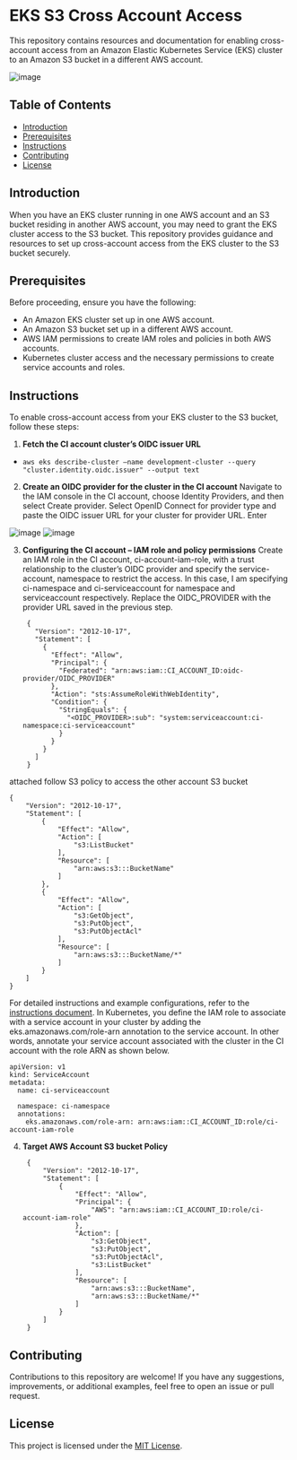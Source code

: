 # EKS S3 Cross Account Access

This repository contains resources and documentation for enabling cross-account access from an Amazon Elastic Kubernetes Service (EKS) cluster to an Amazon S3 bucket in a different AWS account.

![image](https://github.com/abaidgulshan/eks-s3-cross-account-access/assets/7329596/2a21aa05-3b1b-48ab-b04c-18f46e42ec19)

## Table of Contents

- [Introduction](#introduction)
- [Prerequisites](#prerequisites)
- [Instructions](#instructions)
- [Contributing](#contributing)
- [License](#license)

## Introduction

When you have an EKS cluster running in one AWS account and an S3 bucket residing in another AWS account, you may need to grant the EKS cluster access to the S3 bucket. This repository provides guidance and resources to set up cross-account access from the EKS cluster to the S3 bucket securely.

## Prerequisites

Before proceeding, ensure you have the following:

- An Amazon EKS cluster set up in one AWS account.
- An Amazon S3 bucket set up in a different AWS account.
- AWS IAM permissions to create IAM roles and policies in both AWS accounts.
- Kubernetes cluster access and the necessary permissions to create service accounts and roles.

## Instructions

To enable cross-account access from your EKS cluster to the S3 bucket, follow these steps:

1.    **Fetch the CI account cluster’s OIDC issuer URL**
  * `aws eks describe-cluster —name development-cluster --query "cluster.identity.oidc.issuer" --output text`
2.    **Create an OIDC provider for the cluster in the CI account**
    Navigate to the IAM console in the CI account, choose Identity Providers, and then select Create provider. Select OpenID Connect for provider type and paste the OIDC issuer URL for your cluster for provider URL. Enter

![image](https://github.com/abaidgulshan/eks-s3-cross-account-access/assets/7329596/8913afe9-38c8-474d-b01f-ffa6120ab42f)
![image](https://github.com/abaidgulshan/eks-s3-cross-account-access/assets/7329596/0c687cc5-7733-4857-82f3-1ac0290bbb8d)


3. **Configuring the CI account – IAM role and policy permissions**
   Create an IAM role in the CI account, ci-account-iam-role, with a trust relationship to the cluster’s OIDC provider and specify the service-account, namespace to restrict the access. In this case, I am specifying ci-namespace and ci-serviceaccount for namespace and serviceaccount respectively. Replace the OIDC_PROVIDER with the provider URL saved in the previous step.
   ```
    {
      "Version": "2012-10-17",
      "Statement": [
        {
          "Effect": "Allow",
          "Principal": {
            "Federated": "arn:aws:iam::CI_ACCOUNT_ID:oidc-provider/OIDC_PROVIDER"
          },
          "Action": "sts:AssumeRoleWithWebIdentity",
          "Condition": {
            "StringEquals": {
              "<OIDC_PROVIDER>:sub": "system:serviceaccount:ci-namespace:ci-serviceaccount"
            }
          }
        }
      ]
    }
   ```
  attached follow S3 policy to access the other account S3 bucket
  ```
  {
      "Version": "2012-10-17",
      "Statement": [
          {
              "Effect": "Allow",
              "Action": [
                  "s3:ListBucket"
              ],
              "Resource": [
                  "arn:aws:s3:::BucketName"
              ]
          },
          {
              "Effect": "Allow",
              "Action": [
                  "s3:GetObject",
                  "s3:PutObject",
                  "s3:PutObjectAcl"
              ],
              "Resource": [
                  "arn:aws:s3:::BucketName/*"
              ]
          }
      ]
  }
 ```

  For detailed instructions and example configurations, refer to the [instructions document](docs/instructions.md).
  In Kubernetes, you define the IAM role to associate with a service account in your cluster by adding the eks.amazonaws.com/role-arn annotation to the service account. In other words, annotate your service account associated with the cluster in the CI account with the role ARN as shown below.
  ```
  apiVersion: v1
  kind: ServiceAccount
  metadata:
    name: ci-serviceaccount
  
    namespace: ci-namespace
    annotations:
      eks.amazonaws.com/role-arn: arn:aws:iam::CI_ACCOUNT_ID:role/ci-account-iam-role
  ```
4. **Target AWS Account S3 bucket Policy**
   ```
    {
        "Version": "2012-10-17",
        "Statement": [
            {
                "Effect": "Allow",
                "Principal": {
                    "AWS": "arn:aws:iam::CI_ACCOUNT_ID:role/ci-account-iam-role"
                },
                "Action": [
                    "s3:GetObject",
                    "s3:PutObject",
                    "s3:PutObjectAcl",
                    "s3:ListBucket"
                ],
                "Resource": [
                    "arn:aws:s3:::BucketName",
                    "arn:aws:s3:::BucketName/*"
                ]
            }
        ]
    }
   ```
## Contributing

Contributions to this repository are welcome! If you have any suggestions, improvements, or additional examples, feel free to open an issue or pull request.

## License

This project is licensed under the [MIT License](LICENSE).
